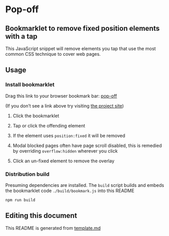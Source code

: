 # Pop-off

## Bookmarklet to remove fixed position elements with a tap

This JavaScript snippet will remove elements you tap that use the most common CSS technique to cover web pages.

## Usage

### Install bookmarklet

Drag this link to your browser bookmark bar: <a href="javascript:(function%20wrapper()%20%7B%0A%20%20%20%20var%20s%20%3D%20document.createElement('script')%0A%20%20%20%20s.innerText%20%3D%20'!'%20%2B%20bookmark.toString()%20%2B%20'()'%0A%20%20%20%20document.head.appendChild(s)%0A%20%20%20%20function%20bookmark()%20%7B%0A%20%20%20%20%20%20const%20hasStyle%3Dfunction(e%2Ct%2Cr)%7Breturn%20window.getComputedStyle(r).getPropertyValue(e).toLowerCase()%3D%3D%3Dt%7D%2CisFixed%3DhasStyle.bind(null%2C%22position%22%2C%22fixed%22)%2CisOverflowHidden%3DhasStyle.bind(null%2C%22overflow%22%2C%22hidden%22)%2CclickHandler%3Dfunction(e)%7Be.stopPropagation()%3Bconst%20t%3De.pageY-document.documentElement.scrollTop%2Cr%3Ddocument.elementsFromPoint(e.pageX%2Ct)%2Ca%3Dr.slice(1%2C-1).find(isFixed)%2Cc%3Dr.filter(isOverflowHidden)%3Bc.length%26%26c.forEach(function(e)%7Be.style.setProperty(%22overflow%22%2C%22visible%22%2C%22important%22)%7D)%2Ca%3Fa.parentNode.removeChild(a)%3Acatcher.parentNode.removeChild(catcher)%7D%2Ccatcher%3Ddocument.createElement(%22div%22)%3Bcatcher.style.position%3D%22fixed%22%2Ccatcher.style.top%3D%220%22%2Ccatcher.style.left%3D%220%22%2Ccatcher.style.bottom%3D%220%22%2Ccatcher.style.right%3D%220%22%2Ccatcher.style.zIndex%3D%222147483647%22%2Ccatcher.style.cursor%3D%22crosshair%22%2Ccatcher.style.background%3D%22linear-gradient(135deg%2C%20rgba(255%2C255%2C255%2C0.2)%2025%25%2C%20rgba(0%2C0%2C0%2C0)%2025%25%2C%20rgba(0%2C0%2C0%2C0)%2050%25%2C%20rgba(255%2C255%2C255%2C0.2)%2050%25%2C%20rgba(255%2C255%2C255%2C0.2)%2075%25%2C%20rgba(0%2C0%2C0%2C0)%2075%25%2C%20rgba(0%2C0%2C0%2C0)%200)%2C%20linear-gradient(135deg%2C%20rgba(0%2C0%2C0%2C0.1)%200%2C%20rgba(0%2C0%2C0%2C0.1)%2024%25%2C%20rgba(0%2C0%2C0%2C0)%2026%25%2C%20rgba(0%2C0%2C0%2C0)%2050%25%2C%20rgba(0%2C0%2C0%2C0.1)%2050%25%2C%20rgba(0%2C0%2C0%2C0.1)%2075%25%2C%20rgba(255%2C255%2C255%2C0)%2075%25%2C%20rgba(0%2C0%2C0%2C0)%20100%25)%22%2Ccatcher.style.backgroundSize%3D%222rem%202rem%22%2Ccatcher.addEventListener(%22click%22%2CclickHandler)%2Cdocument.body.appendChild(catcher)%3B%0A%20%20%20%20%7D%0A%20%20%7D)()">pop-off</a>

(If you don’t see a link above try visiting [the project site](https://ollicle.github.io/pop-off/))

1. Click the bookmarklet

2. Tap or click the offending element

3. If the element uses `position:fixed` it will be removed

4. Modal blocked pages often have page scroll disabled, this is remedied by overriding `overflow:hidden` wherever you click

5. Click an un-fixed element to remove the overlay

### Distribution build

Presuming dependencies are installed. The `build` script builds and embeds the bookmarklet code `./build/bookmark.js` into this README

	npm run build

## Editing this document

This README is generated from [template.md](src/template.md)
